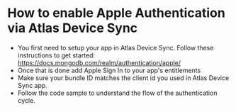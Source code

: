 #  How to enable Apple Authentication via Atlas Device Sync

* You first need to setup your app in Atlas Device Sync. Follow these instructions to get started: https://docs.mongodb.com/realm/authentication/apple/
* Once that is done add Apple Sign In to your app's entitlements
* Make sure your bundle ID matches the client id you used in Atlas Device Sync app.
* Follow the code sample to understand the flow of the authentication cycle.


